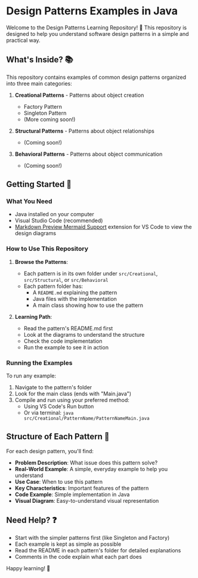 # Design Patterns Examples in Java

Welcome to the Design Patterns Learning Repository! 👋 This repository is designed to help you understand software design patterns in a simple and practical way.

## What's Inside? 📚

This repository contains examples of common design patterns organized into three main categories:

1. **Creational Patterns** - Patterns about object creation
   - Factory Pattern
   - Singleton Pattern
   - (More coming soon!)

2. **Structural Patterns** - Patterns about object relationships
   - (Coming soon!)

3. **Behavioral Patterns** - Patterns about object communication
   - (Coming soon!)

## Getting Started 🚀

### What You Need

- Java installed on your computer
- Visual Studio Code (recommended)
- [Markdown Preview Mermaid Support](https://marketplace.visualstudio.com/items?itemName=bierner.markdown-mermaid) extension for VS Code to view the design diagrams

### How to Use This Repository

1. **Browse the Patterns**: 
   - Each pattern is in its own folder under `src/Creational`, `src/Structural`, or `src/Behavioral`
   - Each pattern folder has:
     - A `README.md` explaining the pattern
     - Java files with the implementation
     - A main class showing how to use the pattern

2. **Learning Path**:
   - Read the pattern's README.md first
   - Look at the diagrams to understand the structure
   - Check the code implementation
   - Run the example to see it in action

### Running the Examples

To run any example:

1. Navigate to the pattern's folder
2. Look for the main class (ends with "Main.java")
3. Compile and run using your preferred method:
   - Using VS Code's Run button
   - Or via terminal: `java src/Creational/PatternName/PatternNameMain.java`

## Structure of Each Pattern 📖

For each design pattern, you'll find:

- **Problem Description**: What issue does this pattern solve?
- **Real-World Example**: A simple, everyday example to help you understand
- **Use Case**: When to use this pattern
- **Key Characteristics**: Important features of the pattern
- **Code Example**: Simple implementation in Java
- **Visual Diagram**: Easy-to-understand visual representation

## Need Help? ❓

- Start with the simpler patterns first (like Singleton and Factory)
- Each example is kept as simple as possible
- Read the README in each pattern's folder for detailed explanations
- Comments in the code explain what each part does

Happy learning! 🎉
